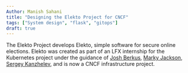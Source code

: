 ```yaml
---
Author: Manish Sahani
title: "Designing the Elekto Project for CNCF"
tags: ["System design", "flask", "gitops"]
draft: true
---
```


The Elekto Project develops Elekto, simple software for secure online elections. Elekto was created as part of an LFX internship for the Kubernetes project under the guidance of [Josh Berkus](https://mentorship.lfx.linuxfoundation.org/mentor/681bd33c-52c8-450e-97d6-cf95d3493ac6), [Marky Jackson](https://mentorship.lfx.linuxfoundation.org/mentor/cbceda22-d448-4121-adc1-c4f793291bea), [Sergey Kanzhelev](https://mentorship.lfx.linuxfoundation.org/mentor/20ddefe1-872a-4077-ba0c-f85ebdfb7fd5), and is now a CNCF infrastructure project.